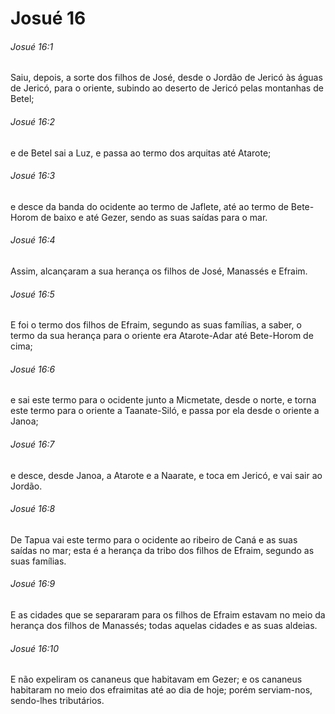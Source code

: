 # Josué 16

###### Josué 16:1

Saiu, depois, a sorte dos filhos de José, desde o Jordão de Jericó às águas de Jericó, para o oriente, subindo ao deserto de Jericó pelas montanhas de Betel;

###### Josué 16:2

e de Betel sai a Luz, e passa ao termo dos arquitas até Atarote;

###### Josué 16:3

e desce da banda do ocidente ao termo de Jaflete, até ao termo de Bete-Horom de baixo e até Gezer, sendo as suas saídas para o mar.

###### Josué 16:4

Assim, alcançaram a sua herança os filhos de José, Manassés e Efraim.

###### Josué 16:5

E foi o termo dos filhos de Efraim, segundo as suas famílias, a saber, o termo da sua herança para o oriente era Atarote-Adar até Bete-Horom de cima;

###### Josué 16:6

e sai este termo para o ocidente junto a Micmetate, desde o norte, e torna este termo para o oriente a Taanate-Siló, e passa por ela desde o oriente a Janoa;

###### Josué 16:7

e desce, desde Janoa, a Atarote e a Naarate, e toca em Jericó, e vai sair ao Jordão.

###### Josué 16:8

De Tapua vai este termo para o ocidente ao ribeiro de Caná e as suas saídas no mar; esta é a herança da tribo dos filhos de Efraim, segundo as suas famílias.

###### Josué 16:9

E as cidades que se separaram para os filhos de Efraim estavam no meio da herança dos filhos de Manassés; todas aquelas cidades e as suas aldeias.

###### Josué 16:10

E não expeliram os cananeus que habitavam em Gezer; e os cananeus habitaram no meio dos efraimitas até ao dia de hoje; porém serviam-nos, sendo-lhes tributários.

